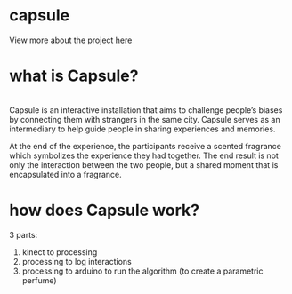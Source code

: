 # capsule

View more about the project <a href="http://www.capsuleproject.io"> here </a> 

# what is Capsule? 
<br>
Capsule is an interactive installation that aims to challenge people’s biases by connecting them with strangers in the same city. Capsule serves as an intermediary to help guide people in sharing experiences and memories.


At the end of the experience, the participants receive a scented fragrance which symbolizes the experience they had together. The end result is not only the interaction between the two people, but a shared moment that is encapsulated into a fragrance.


# how does Capsule work?

3 parts:
1. kinect to processing 
2. processing to log interactions 
3. processing to arduino to run the algorithm (to create a parametric perfume)

